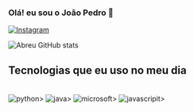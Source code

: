 ### Olá! eu sou o João Pedro 👋

[![Instagram](https://img.shields.io/badge/Instagram-E4405F?style=for-the-badge&logo=instagram&logoColor=white)](https://instagram.com/abreu6c)

![Abreu GitHub stats](https://github-readme-stats.vercel.app/api?username=Abreu&show_icons=true&theme=radical)

## Tecnologias que eu uso no meu dia 
<div style="display: inline_block"><br/>
 <img align= "center" alt= "python>" src="https://img.shields.io/badge/Python-14354C?style=for-the-badge&logo=python&logoColor=white" />
 <img align= "center" alt= "java>" src="    https://img.shields.io/badge/Java-ED8B00?style=for-the-badge&logo=openjdk&logoColor=white" />
 <img align= "center" alt= "microsoft>" src="https://img.shields.io/badge/Microsoft-666666?style=for-the-badge&logo=microsoft&logoColor=white" />
 <img align= "center" alt= "javascripit>" src="https://img.shields.io/badge/JavaScript-F7DF1E?style=for-the-badge&logo=javascript&logoColor=black" />
</div>

